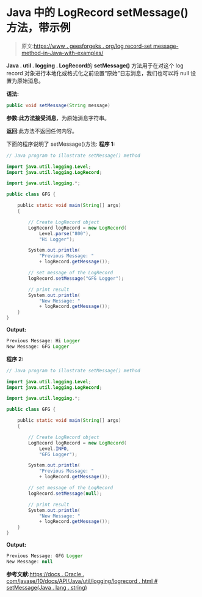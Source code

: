 # Java 中的 LogRecord setMessage()方法，带示例

> 原文:[https://www . geesforgeks . org/log record-set message-method-in-Java-with-examples/](https://www.geeksforgeeks.org/logrecord-setmessage-method-in-java-with-examples/)

**Java . util . logging . LogRecord**的 **setMessage()** 方法用于在对这个 log record 对象进行本地化或格式化之前设置“原始”日志消息，我们也可以将 null 设置为原始消息。

**语法:**

```java
public void setMessage(String message)

```

**参数:**此方法接受**消息**，为原始消息字符串。

**返回**:此方法不返回任何内容。

下面的程序说明了 setMessage()方法:
**程序 1:**

```java
// Java program to illustrate setMessage() method

import java.util.logging.Level;
import java.util.logging.LogRecord;

import java.util.logging.*;

public class GFG {

    public static void main(String[] args)
    {

        // Create LogRecord object
        LogRecord logRecord = new LogRecord(
            Level.parse("800"),
            "Hi Logger");

        System.out.println(
            "Previous Message: "
            + logRecord.getMessage());

        // set message of the LogRecord
        logRecord.setMessage("GFG Logger");

        // print result
        System.out.println(
            "New Message: "
            + logRecord.getMessage());
    }
}
```

**Output:**

```java
Previous Message: Hi Logger
New Message: GFG Logger

```

**程序 2:**

```java
// Java program to illustrate setMessage() method

import java.util.logging.Level;
import java.util.logging.LogRecord;

import java.util.logging.*;

public class GFG {

    public static void main(String[] args)
    {

        // Create LogRecord object
        LogRecord logRecord = new LogRecord(
            Level.INFO,
            "GFG Logger");

        System.out.println(
            "Previous Message: "
            + logRecord.getMessage());

        // set message of the LogRecord
        logRecord.setMessage(null);

        // print result
        System.out.println(
            "New Message: "
            + logRecord.getMessage());
    }
}
```

**Output:**

```java
Previous Message: GFG Logger
New Message: null

```

**参考文献:**[https://docs . Oracle . com/javase/10/docs/API/Java/util/logging/logrecord . html # setMessage(Java . lang . string)](https://docs.oracle.com/javase/10/docs/api/java/util/logging/LogRecord.html#setMessage(java.lang.String))